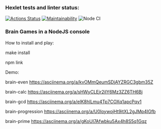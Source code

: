 ### Hexlet tests and linter status:
[![Actions Status](https://github.com/Omny/frontend-project-lvl1/workflows/hexlet-check/badge.svg)](https://github.com/Omny/frontend-project-lvl1/actions)
[![Maintainability](https://api.codeclimate.com/v1/badges/a99a88d28ad37a79dbf6/maintainability)](https://codeclimate.com/github/codeclimate/codeclimate/maintainability)
![Node CI](https://github.com/Omny/frontend-project-lvl1/actions/workflows/github-actions.yml/badge.svg)

### Brain Games in a NodeJS console

How to install and play:

make install

npm link

Demo:

brain-even
https://asciinema.org/a/kvOMmQeumSDjAYZRGC3gbm35Z

brain-calc
https://asciinema.org/a/sHWyCLEjr2iIY6Mz3ZZ6TH6Bj

brain-gcd
https://asciinema.org/a/eIK8hlLmu4Tp7COXq1apcPqy1

brain-progression
https://asciinema.org/a/U0IoywojHt9itXL2gJMp4IGfb

brain-prime
https://asciinema.org/a/gKoUI7Afwbku5Ax4h8S5q1Gqz